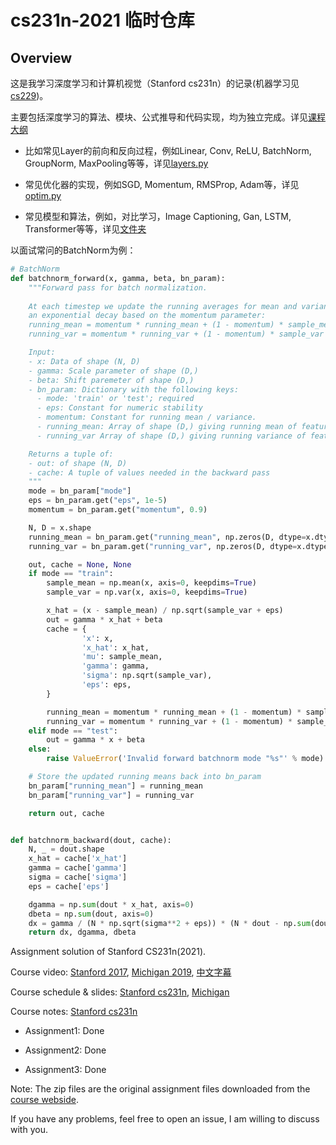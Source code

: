 # cs231n-2021 临时仓库


## Overview 
这是我学习深度学习和计算机视觉（Stanford cs231n）的记录(机器学习见[cs229](https://github.com/Xbao0001/cs229-temporary))。

主要包括深度学习的算法、模块、公式推导和代码实现，均为独立完成。详见[课程大纲](http://cs231n.stanford.edu/2021/schedule.html)

- 比如常见Layer的前向和反向过程，例如Linear, Conv, ReLU, BatchNorm, GroupNorm, MaxPooling等等，详见[layers.py](./assignment2/cs231n/layers.py)

- 常见优化器的实现，例如SGD, Momentum, RMSProp, Adam等，详见[optim.py](./assignment2/cs231n/optim.py)

- 常见模型和算法，例如，对比学习，Image Captioning, Gan, LSTM, Transformer等等，详见[文件夹](./assignment3/cs231n/)

以面试常问的BatchNorm为例：
```Python
# BatchNorm
def batchnorm_forward(x, gamma, beta, bn_param):
    """Forward pass for batch normalization.
    
    At each timestep we update the running averages for mean and variance using
    an exponential decay based on the momentum parameter:
    running_mean = momentum * running_mean + (1 - momentum) * sample_mean
    running_var = momentum * running_var + (1 - momentum) * sample_var

    Input:
    - x: Data of shape (N, D)
    - gamma: Scale parameter of shape (D,)
    - beta: Shift paremeter of shape (D,)
    - bn_param: Dictionary with the following keys:
      - mode: 'train' or 'test'; required
      - eps: Constant for numeric stability
      - momentum: Constant for running mean / variance.
      - running_mean: Array of shape (D,) giving running mean of features
      - running_var Array of shape (D,) giving running variance of features

    Returns a tuple of:
    - out: of shape (N, D)
    - cache: A tuple of values needed in the backward pass
    """
    mode = bn_param["mode"]
    eps = bn_param.get("eps", 1e-5)
    momentum = bn_param.get("momentum", 0.9)

    N, D = x.shape
    running_mean = bn_param.get("running_mean", np.zeros(D, dtype=x.dtype))
    running_var = bn_param.get("running_var", np.zeros(D, dtype=x.dtype))

    out, cache = None, None
    if mode == "train":
        sample_mean = np.mean(x, axis=0, keepdims=True)
        sample_var = np.var(x, axis=0, keepdims=True)

        x_hat = (x - sample_mean) / np.sqrt(sample_var + eps)
        out = gamma * x_hat + beta
        cache = {
                'x': x,
                'x_hat': x_hat,
                'mu': sample_mean,
                'gamma': gamma,
                'sigma': np.sqrt(sample_var),
                'eps': eps,
        }

        running_mean = momentum * running_mean + (1 - momentum) * sample_mean
        running_var = momentum * running_var + (1 - momentum) * sample_var
    elif mode == "test":
        out = gamma * x + beta
    else:
        raise ValueError('Invalid forward batchnorm mode "%s"' % mode)

    # Store the updated running means back into bn_param
    bn_param["running_mean"] = running_mean
    bn_param["running_var"] = running_var

    return out, cache


def batchnorm_backward(dout, cache):
    N, _ = dout.shape
    x_hat = cache['x_hat']
    gamma = cache['gamma']
    sigma = cache['sigma']
    eps = cache['eps']

    dgamma = np.sum(dout * x_hat, axis=0)
    dbeta = np.sum(dout, axis=0)
    dx = gamma / (N * np.sqrt(sigma**2 + eps)) * (N * dout - np.sum(dout, axis=0) - x_hat * np.sum(dout * x_hat, axis=0))
    return dx, dgamma, dbeta
```




Assignment solution of Stanford CS231n(2021).

Course video: [Stanford 2017](https://www.youtube.com/playlist?list=PL3FW7Lu3i5JvHM8ljYj-zLfQRF3EO8sYv), [Michigan 2019](https://www.youtube.com/playlist?list=PL5-TkQAfAZFbzxjBHtzdVCWE0Zbhomg7r), [中文字幕](https://www.bilibili.com/video/BV1Dx411n7UE)

Course schedule & slides: [Stanford cs231n](http://cs231n.stanford.edu/schedule.html), [Michigan](https://web.eecs.umich.edu/~justincj/teaching/eecs498/FA2020/schedule.html)

Course notes: [Stanford cs231n](https://cs231n.github.io/)

- Assignment1: Done

- Assignment2: Done

- Assignment3: Done

Note: The zip files are the original assignment files downloaded from the [course webside](https://cs231n.github.io/).

If you have any problems, feel free to open an issue, I am willing to discuss with you.   
